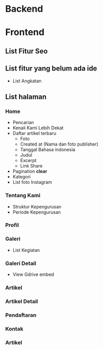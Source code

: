 # Backend

# Frontend
## List Fitur Seo

## List fitur yang belum ada ide
- List Angkatan

## List halaman
### Home
- Pencarian
- Kenali Kami Lebih Dekat
- Daftar artikel terbaru
  - Foto
  - Created at (Nama dan foto publisher)
  - Tanggal Bahasa indonesia
  - Judul
  - Excerpt
  - Link Share
- Pagination **clear**
- Kategori
- List foto Instagram

### Tentang Kami
- Struktur Kepengurusan
- Periode Kepengurusan

### Profil

### Galeri
- List Kegiatan

### Galeri Detail
- View Gdrive embed

### Artikel

### Artikel Detail

### Pendaftaran

### Kontak

### Artikel
